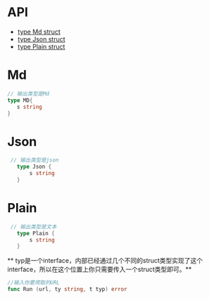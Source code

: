 # API

- [type Md struct](#Md)
- [type Json struct](#Json)
- [type Plain struct](####Plain)
# Md
 ``` go
 // 输出类型是Md
 type MD{
    s string
 }
 ```
# Json
 ```go
  // 输出类型是json
    type Json {
        s string
    }
```

# Plain
 ```go
  // 输出类型是文本
    type Plain {
        s string
    }
```

** typ是一个interface，内部已经通过几个不同的struct类型实现了这个interface，所以在这个位置上你只需要传入一个struct类型即可。**

```go
//输入你要爬取的URL
func Run (url, ty string, t typ) error

```

